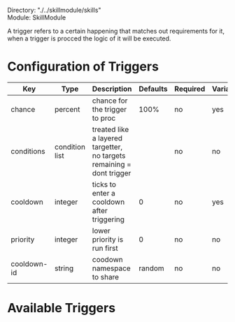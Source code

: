 Directory: "./../skillmodule/skills"  
Module: SkillModule

A trigger refers to a certain happening that matches out requirements for it, when a trigger is procced the logic of it will be executed.

# Configuration of Triggers

| Key | Type | Description | Defaults | Required | Variable |
|-|-|-|-|-|-|
| chance | percent | chance for the trigger to proc | 100% | no | yes |
| conditions | condition list | treated like a layered targetter, no targets remaining = dont trigger | | no | no |
| cooldown | integer | ticks to enter a cooldown after triggering | 0 | no | yes |
| priority | integer | lower priority is run first | 0 | no | no |
| cooldown-id | string | coodown namespace to share | random | no | no |

# Available Triggers


